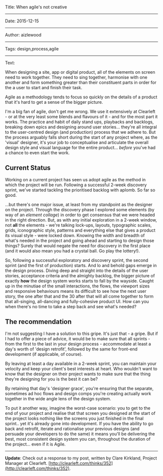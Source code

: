 Title: When agile's not creative

----

Date: 2015-12-15

----

Author: aizlewood

----

Tags: design,process,agile

----

Text: 

When designing a site, app or digital product, all of the elements on screen need to work together. They need to sing together, harmonise with one another and form something greater than their constituent parts in order for the a user to start and finish their task.  

Agile as a methodology tends to focus so quickly on the details of a product that it's hard to get a sense of the bigger picture.  

I'm a big fan of agile, don't get me wrong. We use it extensively at Clearleft - or at the very least some blends and flavours of it - and for the most part it works. The practice and habit of daily stand ups, playbacks and backlogs, breaking down epics and designing around user stories... they're all integral to the user-centred design (and production) process that we adhere to.  But the process arguably falls short during the start of any project where, as the 'visual' designer, it's your job to conceptualise and articulate the overall design style and visual language for the entire product... *before* you've had a chance to even start the work.

## Current Status
Working on a current project has seen us adopt agile as the method in which the project will be run. Following a successful 2-week discovery sprint, we've started tackling the prioritised backlog with aplomb.  So far so good.

...but there's one major issue,  at least from my standpoint as the designer on the project.  Through the discovery phase I explored some elements (by way of an *element collage*) in order to get consensus that we were headed in the right direction. But, as with any initial exploration in a 2-week window, not **all** the elements - we're talking lock-ups, layouts, typographic scales, grids, iconographic style, patterns and everything else that gives a product its visual style - were locked down. Knowing the width and breadth of what's needed in the project and going ahead and starting to design those things?  Surely that would negate the need for discovery in the first place (and it would also mean you had a crystal ball. Go play the lottery!).

So, following a successful exploratory and discovery sprint, the second sprint (and the first of production) starts. And lo and behold gaps emerge in the design process.  Diving deep and straight into the details of the user stories, acceptance criteria and the almighty backlog, the bigger picture of exactly **how** the design system works starts to fall by the wayside.  Caught up in the minutiae of the small interactions, the flows, the viewport sizes and responsive behaviours means its difficult to see how the next user story, the one after that and the 30 after that will all come together to form that all-singing, all-dancing and fully-cohesive product UI.  How can you when there's no time to take a step back and see what's needed? 

## The recommendation
I'm not suggesting I have a solution to this gripe. It's just that - a gripe.  But if I had to offer a piece of advice, it would be to make sure that all sprints - from the first to the last in your design process - accommodate at least a day's worth of 'design retrofit', followed by the same for front-end development (if applicable, of course).  

By leaving at least a day available in a 2-week sprint, you can maintain your velocity and keep your client's best interests at heart.  Who wouldn't want to know that the  designer on their project wants to make sure that the thing they're designing for you is the best it can be?  

By retaining that day's 'designer grace', you're ensuring that the separate, sometimes ad hoc flows and design comps you're creating actually work together in the wide angle lens of the design system.  

To put it another way, imagine the worst-case scenario:  you to get to the end of your project and realise that that screen you designed at the start of the project looks nothing like the screens you just finished in the final sprint.. yet it's already gone into development.  If you have the ability to go back and retrofit, iterate and rationalise your previous designs (and persuade your developers to do the same) it means you'll be delivering the best, most consistent design system you can, throughout the duration of the project... even if it is Agile.


 ----

**Update**: Check out a response to my post, written by Clare Kirkland, Project Manager at Clearleft.  [http://clearleft.com/thinks/352](http://clearleft.com/thinks/352).